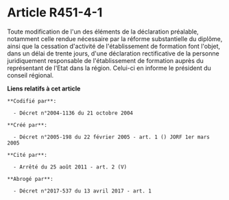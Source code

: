 # Article R451-4-1

Toute modification de l'un des éléments de la déclaration préalable, notamment celle rendue nécessaire par la réforme
substantielle du diplôme, ainsi que la cessation d'activité de l'établissement de formation font l'objet, dans un délai de
trente jours, d'une déclaration rectificative de la personne juridiquement responsable de l'établissement de formation auprès
du représentant de l'Etat dans la région. Celui-ci en informe le président du conseil régional.

**Liens relatifs à cet article**

	**Codifié par**:

	  - Décret n°2004-1136 du 21 octobre 2004

	**Créé par**:

	  - Décret n°2005-198 du 22 février 2005 - art. 1 () JORF 1er mars 2005

	**Cité par**:

	  - Arrêté du 25 août 2011 - art. 2 (V)

	**Abrogé par**:

	  - Décret n°2017-537 du 13 avril 2017 - art. 1

